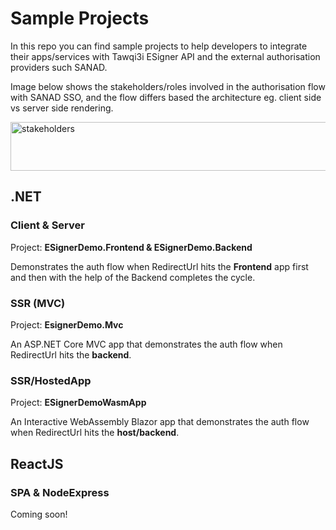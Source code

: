 # Sample Projects
In this repo you can find sample projects to help developers to integrate their apps/services with Tawqi3i ESigner API and the external authorisation providers such SANAD.

Image below shows the stakeholders/roles involved in the authorisation flow with SANAD SSO, and the flow differs based the architecture eg. client side vs server side rendering.

<img width="581" height="78" alt="stakeholders" src="https://github.com/user-attachments/assets/db026e4a-244b-416c-8261-0da911ef90b8" />

## .NET

### Client & Server 
Project: **ESignerDemo.Frontend & ESignerDemo.Backend**

Demonstrates the auth flow when RedirectUrl hits the **Frontend** app first and then with the help of the Backend completes the cycle.

### SSR (MVC)
Project: **EsignerDemo.Mvc**

An ASP.NET Core MVC app that demonstrates the auth flow when RedirectUrl hits the **backend**.


### SSR/HostedApp
Project: **ESignerDemoWasmApp**

An Interactive WebAssembly Blazor app that demonstrates the auth flow when RedirectUrl hits the **host/backend**.


## ReactJS

### SPA & NodeExpress

Coming soon!
